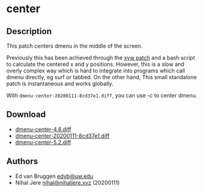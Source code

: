 center
======

Description
-----------
This patch centers dmenu in the middle of the screen.

Previously this has been achieved through the [xyw
patch](//tools.suckless.org/dmenu/patches/xyw) and a bash script to calculate
the centered x and y positions. However, this is a slow and overly complex way
which is hard to integrate into programs which call dmenu directly, eg surf or
tabbed. On the other hand, This small standalone patch is instantaneous and
works globally.

With `dmenu-center-20200111-8cd37e1.diff`, you can use _-c_ to center dmenu.

Download
--------
* [dmenu-center-4.8.diff](dmenu-center-4.8.diff)
* [dmenu-center-20200111-8cd37e1.diff](dmenu-center-20200111-8cd37e1.diff)
* [dmenu-center-5.2.diff](dmenu-center-5.2.diff)

Authors
-------
* Ed van Bruggen <edvb@uw.edu>
* Nihal Jere <nihal@nihaljere.xyz> (20200111)
